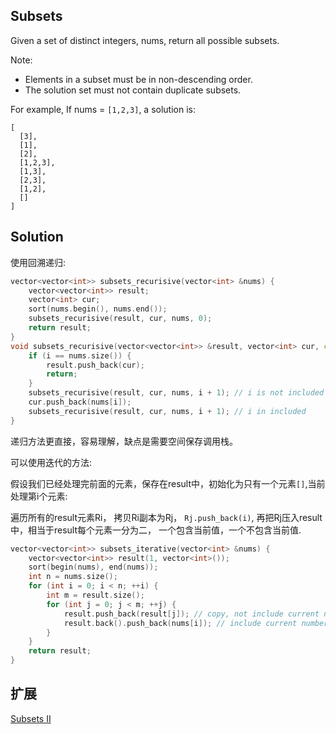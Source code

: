 ## Subsets

Given a set of distinct integers, nums, return all possible subsets.

Note:

* Elements in a subset must be in non-descending order.
* The solution set must not contain duplicate subsets.

For example,
If nums = `[1,2,3]`, a solution is:

```
[
  [3],
  [1],
  [2],
  [1,2,3],
  [1,3],
  [2,3],
  [1,2],
  []
]
```

## Solution

使用回溯递归:

```cpp
vector<vector<int>> subsets_recurisive(vector<int> &nums) {
	vector<vector<int>> result;
	vector<int> cur;
	sort(nums.begin(), nums.end());
	subsets_recurisive(result, cur, nums, 0);
	return result;
}
void subsets_recurisive(vector<vector<int>> &result, vector<int> cur, const vector<int> &nums, int i) {
	if (i == nums.size()) {
		result.push_back(cur);
		return;
	}
	subsets_recurisive(result, cur, nums, i + 1); // i is not included
	cur.push_back(nums[i]); 
	subsets_recurisive(result, cur, nums, i + 1); // i in included
}
```

递归方法更直接，容易理解，缺点是需要空间保存调用栈。

可以使用迭代的方法:

假设我们已经处理完前面的元素，保存在result中，初始化为只有一个元素`[]`,当前处理第i个元素:

遍历所有的result元素Ri， 拷贝Ri副本为Rj， `Rj.push_back(i)`, 再把Rj压入result中，相当于result每个元素一分为二，
一个包含当前值，一个不包含当前值.

```cpp
vector<vector<int>> subsets_iterative(vector<int> &nums) {
	vector<vector<int>> result(1, vector<int>());
	sort(begin(nums), end(nums));
	int n = nums.size();
	for (int i = 0; i < n; ++i) {
		int m = result.size();
		for (int j = 0; j < m; ++j) {
			result.push_back(result[j]); // copy, not include current number
			result.back().push_back(nums[i]); // include current number
		}
	}
	return result;
}
```

## 扩展

[Subsets II](../SubsetsII)
